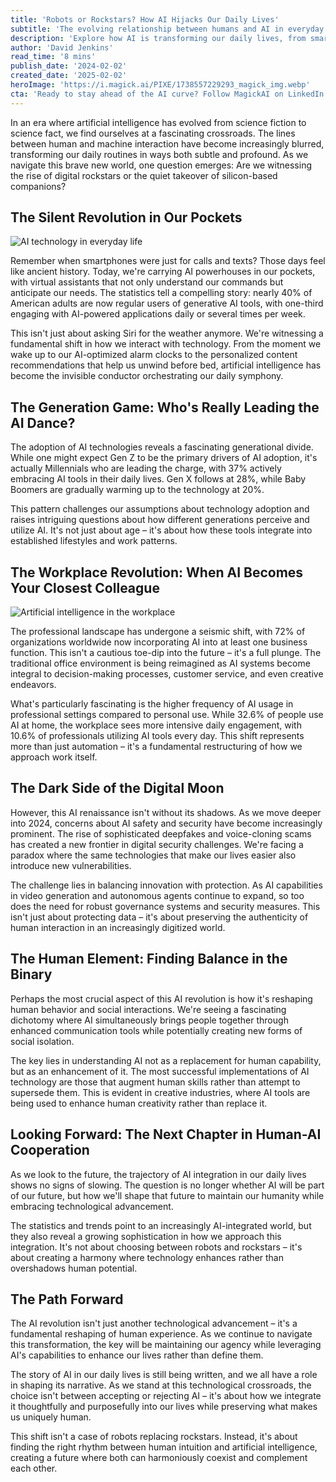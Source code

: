 ```yaml
---
title: 'Robots or Rockstars? How AI Hijacks Our Daily Lives'
subtitle: 'The evolving relationship between humans and AI in everyday life'
description: 'Explore how AI is transforming our daily lives, from smartphone interactions to workplace dynamics. This analysis reveals surprising patterns in AI adoption across generations and examines the delicate balance between technological advancement and maintaining human connection in an increasingly AI-integrated world.'
author: 'David Jenkins'
read_time: '8 mins'
publish_date: '2024-02-02'
created_date: '2025-02-02'
heroImage: 'https://i.magick.ai/PIXE/1738557229293_magick_img.webp'
cta: 'Ready to stay ahead of the AI curve? Follow MagickAI on LinkedIn for cutting-edge insights into how artificial intelligence is reshaping our world and what it means for your future.'
---
```


In an era where artificial intelligence has evolved from science fiction to science fact, we find ourselves at a fascinating crossroads. The lines between human and machine interaction have become increasingly blurred, transforming our daily routines in ways both subtle and profound. As we navigate this brave new world, one question emerges: Are we witnessing the rise of digital rockstars or the quiet takeover of silicon-based companions?

## The Silent Revolution in Our Pockets

![AI technology in everyday life](https://i.magick.ai/PIXE/1738557229293_magick_img.webp)

Remember when smartphones were just for calls and texts? Those days feel like ancient history. Today, we're carrying AI powerhouses in our pockets, with virtual assistants that not only understand our commands but anticipate our needs. The statistics tell a compelling story: nearly 40% of American adults are now regular users of generative AI tools, with one-third engaging with AI-powered applications daily or several times per week.

This isn't just about asking Siri for the weather anymore. We're witnessing a fundamental shift in how we interact with technology. From the moment we wake up to our AI-optimized alarm clocks to the personalized content recommendations that help us unwind before bed, artificial intelligence has become the invisible conductor orchestrating our daily symphony.

## The Generation Game: Who's Really Leading the AI Dance?

The adoption of AI technologies reveals a fascinating generational divide. While one might expect Gen Z to be the primary drivers of AI adoption, it's actually Millennials who are leading the charge, with 37% actively embracing AI tools in their daily lives. Gen X follows at 28%, while Baby Boomers are gradually warming up to the technology at 20%.

This pattern challenges our assumptions about technology adoption and raises intriguing questions about how different generations perceive and utilize AI. It's not just about age – it's about how these tools integrate into established lifestyles and work patterns.

## The Workplace Revolution: When AI Becomes Your Closest Colleague

![Artificial intelligence in the workplace](https://i.magick.ai/PIXE/1738557229297_magick_img.webp)

The professional landscape has undergone a seismic shift, with 72% of organizations worldwide now incorporating AI into at least one business function. This isn't a cautious toe-dip into the future – it's a full plunge. The traditional office environment is being reimagined as AI systems become integral to decision-making processes, customer service, and even creative endeavors.

What's particularly fascinating is the higher frequency of AI usage in professional settings compared to personal use. While 32.6% of people use AI at home, the workplace sees more intensive daily engagement, with 10.6% of professionals utilizing AI tools every day. This shift represents more than just automation – it's a fundamental restructuring of how we approach work itself.

## The Dark Side of the Digital Moon

However, this AI renaissance isn't without its shadows. As we move deeper into 2024, concerns about AI safety and security have become increasingly prominent. The rise of sophisticated deepfakes and voice-cloning scams has created a new frontier in digital security challenges. We're facing a paradox where the same technologies that make our lives easier also introduce new vulnerabilities.

The challenge lies in balancing innovation with protection. As AI capabilities in video generation and autonomous agents continue to expand, so too does the need for robust governance systems and security measures. This isn't just about protecting data – it's about preserving the authenticity of human interaction in an increasingly digitized world.

## The Human Element: Finding Balance in the Binary

Perhaps the most crucial aspect of this AI revolution is how it's reshaping human behavior and social interactions. We're seeing a fascinating dichotomy where AI simultaneously brings people together through enhanced communication tools while potentially creating new forms of social isolation.

The key lies in understanding AI not as a replacement for human capability, but as an enhancement of it. The most successful implementations of AI technology are those that augment human skills rather than attempt to supersede them. This is evident in creative industries, where AI tools are being used to enhance human creativity rather than replace it.

## Looking Forward: The Next Chapter in Human-AI Cooperation

As we look to the future, the trajectory of AI integration in our daily lives shows no signs of slowing. The question is no longer whether AI will be part of our future, but how we'll shape that future to maintain our humanity while embracing technological advancement.

The statistics and trends point to an increasingly AI-integrated world, but they also reveal a growing sophistication in how we approach this integration. It's not about choosing between robots and rockstars – it's about creating a harmony where technology enhances rather than overshadows human potential.

## The Path Forward

The AI revolution isn't just another technological advancement – it's a fundamental reshaping of human experience. As we continue to navigate this transformation, the key will be maintaining our agency while leveraging AI's capabilities to enhance our lives rather than define them.

The story of AI in our daily lives is still being written, and we all have a role in shaping its narrative. As we stand at this technological crossroads, the choice isn't between accepting or rejecting AI – it's about how we integrate it thoughtfully and purposefully into our lives while preserving what makes us uniquely human.

This shift isn't a case of robots replacing rockstars. Instead, it's about finding the right rhythm between human intuition and artificial intelligence, creating a future where both can harmoniously coexist and complement each other.
